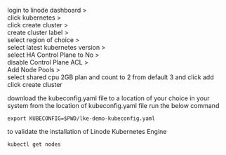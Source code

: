 login to linode dashboard > \
click kubernetes > \
click create cluster > \
create cluster label > \
select region of choice > \
select latest kubernetes version > \
select HA Control Plane to No > \
disable Control Plane ACL > \
Add Node Pools > \
select shared cpu 2GB plan and count to 2 from default 3 and click add \
click create cluster

download the kubeconfig.yaml file to a location of your choice in your system
from the location of kubeconfig.yaml file run the below command
```
export KUBECONFIG=$PWD/lke-demo-kubeconfig.yaml
```
to validate the installation of Linode Kubernetes Engine
```
kubectl get nodes
```

